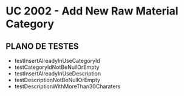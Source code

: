 # UC 2002 - Add New Raw Material Category #

## PLANO DE TESTES ##

* testInsertAlreadyInUseCategoryId
* testCategoryIdNotBeNullOrEmpty
* testInsertAlreadyInUseDescription
* testDescriptionNotBeNullOrEmpty
* testDescriptionWithMoreThan30Charaters